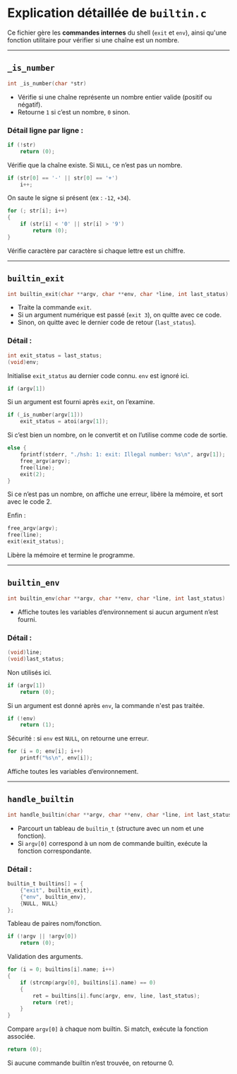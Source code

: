 # Explication détaillée de `builtin.c`

Ce fichier gère les **commandes internes** du shell (`exit` et `env`), ainsi qu'une fonction utilitaire pour vérifier si une chaîne est un nombre.

---

## `_is_number`

```c
int _is_number(char *str)
```

- Vérifie si une chaîne représente un nombre entier valide (positif ou négatif).
- Retourne `1` si c’est un nombre, `0` sinon.

### Détail ligne par ligne :

```c
if (!str)
    return (0);
```
Vérifie que la chaîne existe. Si `NULL`, ce n’est pas un nombre.

```c
if (str[0] == '-' || str[0] == '+')
    i++;
```
On saute le signe si présent (ex : `-12`, `+34`).

```c
for (; str[i]; i++)
{
    if (str[i] < '0' || str[i] > '9')
        return (0);
}
```
Vérifie caractère par caractère si chaque lettre est un chiffre.

---

## `builtin_exit`

```c
int builtin_exit(char **argv, char **env, char *line, int last_status)
```

- Traite la commande `exit`.
- Si un argument numérique est passé (`exit 3`), on quitte avec ce code.
- Sinon, on quitte avec le dernier code de retour (`last_status`).

### Détail :

```c
int exit_status = last_status;
(void)env;
```
Initialise `exit_status` au dernier code connu. `env` est ignoré ici.

```c
if (argv[1])
```
Si un argument est fourni après `exit`, on l’examine.

```c
if (_is_number(argv[1]))
    exit_status = atoi(argv[1]);
```
Si c’est bien un nombre, on le convertit et on l’utilise comme code de sortie.

```c
else {
    fprintf(stderr, "./hsh: 1: exit: Illegal number: %s\n", argv[1]);
    free_argv(argv);
    free(line);
    exit(2);
}
```
Si ce n’est pas un nombre, on affiche une erreur, libère la mémoire, et sort avec le code 2.

Enfin :

```c
free_argv(argv);
free(line);
exit(exit_status);
```
Libère la mémoire et termine le programme.

---

## `builtin_env`

```c
int builtin_env(char **argv, char **env, char *line, int last_status)
```

- Affiche toutes les variables d’environnement si aucun argument n’est fourni.

### Détail :

```c
(void)line;
(void)last_status;
```
Non utilisés ici.

```c
if (argv[1])
    return (0);
```
Si un argument est donné après `env`, la commande n'est pas traitée.

```c
if (!env)
    return (1);
```
Sécurité : si `env` est `NULL`, on retourne une erreur.

```c
for (i = 0; env[i]; i++)
    printf("%s\n", env[i]);
```
Affiche toutes les variables d’environnement.

---

## `handle_builtin`

```c
int handle_builtin(char **argv, char **env, char *line, int last_status)
```

- Parcourt un tableau de `builtin_t` (structure avec un nom et une fonction).
- Si `argv[0]` correspond à un nom de commande builtin, exécute la fonction correspondante.

### Détail :

```c
builtin_t builtins[] = {
    {"exit", builtin_exit},
    {"env", builtin_env},
    {NULL, NULL}
};
```
Tableau de paires nom/fonction.

```c
if (!argv || !argv[0])
    return (0);
```
Validation des arguments.

```c
for (i = 0; builtins[i].name; i++)
{
    if (strcmp(argv[0], builtins[i].name) == 0)
    {
        ret = builtins[i].func(argv, env, line, last_status);
        return (ret);
    }
}
```
Compare `argv[0]` à chaque nom builtin. Si match, exécute la fonction associée.

```c
return (0);
```
Si aucune commande builtin n’est trouvée, on retourne 0.

